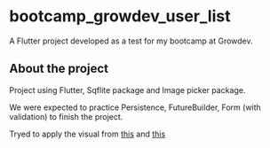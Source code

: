# bootcamp_growdev_user_list

A Flutter project developed as a test for my bootcamp at Growdev.

## About the project

Project using Flutter, Sqflite package and Image picker package.

We were expected to practice Persistence, FutureBuilder, Form (with validation) to finish the project.

Tryed to apply the visual from 
[this](https://dribbble.com/shots/2050580-List-to-Edit-Screen-Transition) and [this](https://dribbble.com/shots/2496109-A-collection-of-popular-apps)
